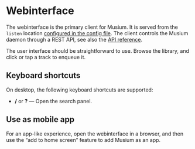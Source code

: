 # Webinterface

The webinterface is the primary client for Musium. It is served from the
`listen` location [configured in the config file](configuration.md). The client
controls the Musium daemon through a <abbr>REST</abbr> <abbr>API</abbr>,
see also the [<abbr>API</abbr> reference](api.md).

The user interface should be straightforward to use. Browse the library, and
click or tap a track to enqueue it.

## Keyboard shortcuts

On desktop, the following keyboard shortcuts are supported:

 * **/** or **?** — Open the search panel.

## Use as mobile app

For an app-like experience, open the webinterface in a browser, and then use the
“add to home screen” feature to add Musium as an app.
